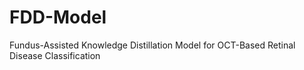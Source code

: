 # FDD-Model
Fundus-Assisted Knowledge Distillation Model for OCT-Based Retinal Disease Classification
